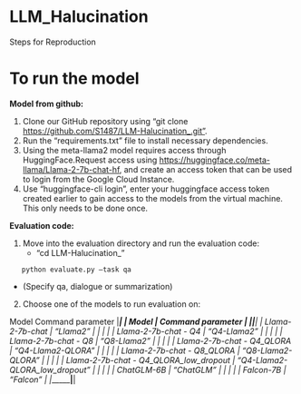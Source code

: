 # LLM_Halucination

 Steps for Reproduction

 # To run the model

__Model from github:__

1. Clone our GitHub repository using “git clone https://github.com/S1487/LLM-Halucination_.git”.
2. Run the “requirements.txt” file to install necessary dependencies.
3. Using the meta-llama2 model requires access through HuggingFace.Request access using https://huggingface.co/meta-llama/Llama-2-7b-chat-hf, and create an access token that can be used to login from the Google Cloud Instance.
4. Use “huggingface-cli login”, enter your huggingface access token created earlier to gain access to the models from the virtual machine. This only needs to be done once.

   
__Evaluation code:__

1. Move into the evaluation directory and run the evaluation code:
   - “cd LLM-Halucination_”
```
   python evaluate.py –task qa 
```
   - (Specify qa, dialogue or summarization)
2. Choose one of the models to run evaluation on:

Model
Command parameter
|_______________________________________________________________________________|
|                  Model                   |          Command parameter         |
|__________________________________________|____________________________________|
| Llama-2-7b-chat                          |  “Llama2”                          |
|                                          |                                    |
| Llama-2-7b-chat - Q4                     |  “Q4-Llama2”                       |
|                                          |                                    |
| Llama-2-7b-chat - Q8                     |  “Q8-Llama2”                       |
|                                          |                                    |
| Llama-2-7b-chat - Q4_QLORA               |  “Q4-Llama2-QLORA”                 |
|                                          |                                    |
| Llama-2-7b-chat - Q8_QLORA               |  “Q8-Llama2-QLORA”                 |
|                                          |                                    |
| Llama-2-7b-chat - Q4_QLORA_low_dropout   |  “Q4-Llama2-QLORA_low_dropout”     |
|                                          |                                    |
| ChatGLM-6B                               | “ChatGLM”                          |
|                                          |                                    |
| Falcon-7B                                |  “Falcon”                          |
|__________________________________________|____________________________________|

 
